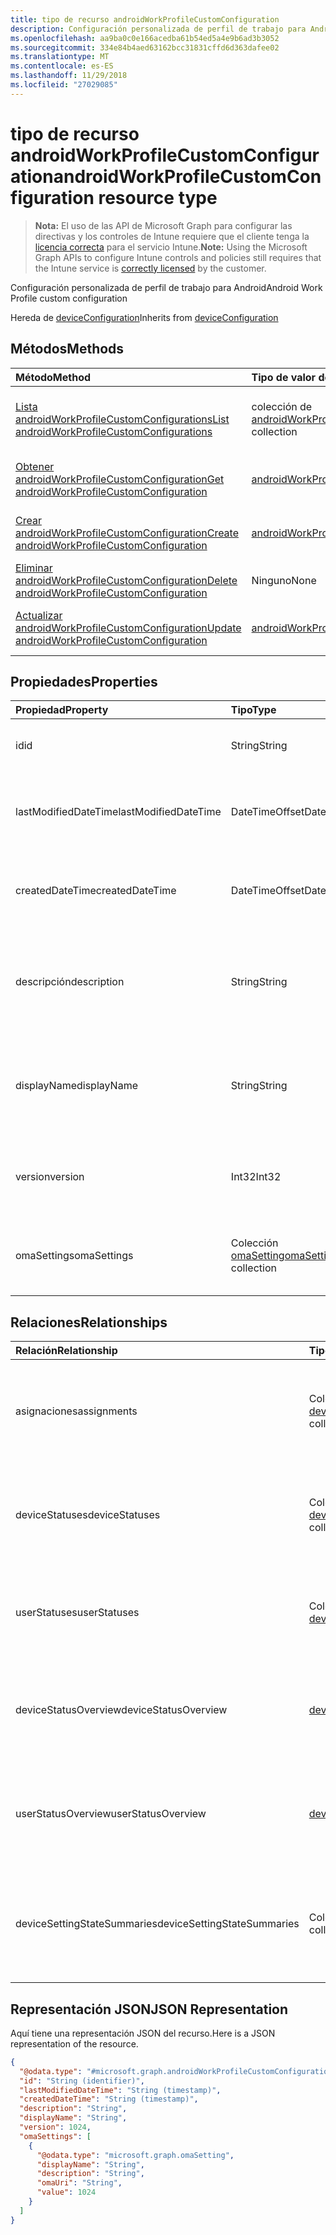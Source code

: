 ```yaml
---
title: tipo de recurso androidWorkProfileCustomConfiguration
description: Configuración personalizada de perfil de trabajo para Android
ms.openlocfilehash: aa9ba0c0e166acedba61b54ed5a4e9b6ad3b3052
ms.sourcegitcommit: 334e84b4aed63162bcc31831cffd6d363dafee02
ms.translationtype: MT
ms.contentlocale: es-ES
ms.lasthandoff: 11/29/2018
ms.locfileid: "27029085"
---
```

# <a name="androidworkprofilecustomconfiguration-resource-type"></a><span data-ttu-id="e66a8-103">tipo de recurso androidWorkProfileCustomConfiguration</span><span class="sxs-lookup"><span data-stu-id="e66a8-103">androidWorkProfileCustomConfiguration resource type</span></span>

> <span data-ttu-id="e66a8-104">**Nota:** El uso de las API de Microsoft Graph para configurar las directivas y los controles de Intune requiere que el cliente tenga la [licencia correcta](https://go.microsoft.com/fwlink/?linkid=839381) para el servicio Intune.</span><span class="sxs-lookup"><span data-stu-id="e66a8-104">**Note:** Using the Microsoft Graph APIs to configure Intune controls and policies still requires that the Intune service is [correctly licensed](https://go.microsoft.com/fwlink/?linkid=839381) by the customer.</span></span>

<span data-ttu-id="e66a8-105">Configuración personalizada de perfil de trabajo para Android</span><span class="sxs-lookup"><span data-stu-id="e66a8-105">Android Work Profile custom configuration</span></span>

<span data-ttu-id="e66a8-106">Hereda de [deviceConfiguration](../resources/intune-deviceconfig-deviceconfiguration.md)</span><span class="sxs-lookup"><span data-stu-id="e66a8-106">Inherits from [deviceConfiguration](../resources/intune-deviceconfig-deviceconfiguration.md)</span></span>

## <a name="methods"></a><span data-ttu-id="e66a8-107">Métodos</span><span class="sxs-lookup"><span data-stu-id="e66a8-107">Methods</span></span>
|<span data-ttu-id="e66a8-108">Método</span><span class="sxs-lookup"><span data-stu-id="e66a8-108">Method</span></span>|<span data-ttu-id="e66a8-109">Tipo de valor devuelto</span><span class="sxs-lookup"><span data-stu-id="e66a8-109">Return Type</span></span>|<span data-ttu-id="e66a8-110">Descripción</span><span class="sxs-lookup"><span data-stu-id="e66a8-110">Description</span></span>|
|:---|:---|:---|
|[<span data-ttu-id="e66a8-111">Lista androidWorkProfileCustomConfigurations</span><span class="sxs-lookup"><span data-stu-id="e66a8-111">List androidWorkProfileCustomConfigurations</span></span>](../api/intune-deviceconfig-androidworkprofilecustomconfiguration-list.md)|<span data-ttu-id="e66a8-112">colección de [androidWorkProfileCustomConfiguration](../resources/intune-deviceconfig-androidworkprofilecustomconfiguration.md)</span><span class="sxs-lookup"><span data-stu-id="e66a8-112">[androidWorkProfileCustomConfiguration](../resources/intune-deviceconfig-androidworkprofilecustomconfiguration.md) collection</span></span>|<span data-ttu-id="e66a8-113">Propiedades de la lista y relaciones de los objetos [androidWorkProfileCustomConfiguration](../resources/intune-deviceconfig-androidworkprofilecustomconfiguration.md) .</span><span class="sxs-lookup"><span data-stu-id="e66a8-113">List properties and relationships of the [androidWorkProfileCustomConfiguration](../resources/intune-deviceconfig-androidworkprofilecustomconfiguration.md) objects.</span></span>|
|[<span data-ttu-id="e66a8-114">Obtener androidWorkProfileCustomConfiguration</span><span class="sxs-lookup"><span data-stu-id="e66a8-114">Get androidWorkProfileCustomConfiguration</span></span>](../api/intune-deviceconfig-androidworkprofilecustomconfiguration-get.md)|[<span data-ttu-id="e66a8-115">androidWorkProfileCustomConfiguration</span><span class="sxs-lookup"><span data-stu-id="e66a8-115">androidWorkProfileCustomConfiguration</span></span>](../resources/intune-deviceconfig-androidworkprofilecustomconfiguration.md)|<span data-ttu-id="e66a8-116">Leer las propiedades y las relaciones del objeto [androidWorkProfileCustomConfiguration](../resources/intune-deviceconfig-androidworkprofilecustomconfiguration.md) .</span><span class="sxs-lookup"><span data-stu-id="e66a8-116">Read properties and relationships of the [androidWorkProfileCustomConfiguration](../resources/intune-deviceconfig-androidworkprofilecustomconfiguration.md) object.</span></span>|
|[<span data-ttu-id="e66a8-117">Crear androidWorkProfileCustomConfiguration</span><span class="sxs-lookup"><span data-stu-id="e66a8-117">Create androidWorkProfileCustomConfiguration</span></span>](../api/intune-deviceconfig-androidworkprofilecustomconfiguration-create.md)|[<span data-ttu-id="e66a8-118">androidWorkProfileCustomConfiguration</span><span class="sxs-lookup"><span data-stu-id="e66a8-118">androidWorkProfileCustomConfiguration</span></span>](../resources/intune-deviceconfig-androidworkprofilecustomconfiguration.md)|<span data-ttu-id="e66a8-119">Crear un nuevo objeto [androidWorkProfileCustomConfiguration](../resources/intune-deviceconfig-androidworkprofilecustomconfiguration.md) .</span><span class="sxs-lookup"><span data-stu-id="e66a8-119">Create a new [androidWorkProfileCustomConfiguration](../resources/intune-deviceconfig-androidworkprofilecustomconfiguration.md) object.</span></span>|
|[<span data-ttu-id="e66a8-120">Eliminar androidWorkProfileCustomConfiguration</span><span class="sxs-lookup"><span data-stu-id="e66a8-120">Delete androidWorkProfileCustomConfiguration</span></span>](../api/intune-deviceconfig-androidworkprofilecustomconfiguration-delete.md)|<span data-ttu-id="e66a8-121">Ninguno</span><span class="sxs-lookup"><span data-stu-id="e66a8-121">None</span></span>|<span data-ttu-id="e66a8-122">Elimina un [androidWorkProfileCustomConfiguration](../resources/intune-deviceconfig-androidworkprofilecustomconfiguration.md).</span><span class="sxs-lookup"><span data-stu-id="e66a8-122">Deletes a [androidWorkProfileCustomConfiguration](../resources/intune-deviceconfig-androidworkprofilecustomconfiguration.md).</span></span>|
|[<span data-ttu-id="e66a8-123">Actualizar androidWorkProfileCustomConfiguration</span><span class="sxs-lookup"><span data-stu-id="e66a8-123">Update androidWorkProfileCustomConfiguration</span></span>](../api/intune-deviceconfig-androidworkprofilecustomconfiguration-update.md)|[<span data-ttu-id="e66a8-124">androidWorkProfileCustomConfiguration</span><span class="sxs-lookup"><span data-stu-id="e66a8-124">androidWorkProfileCustomConfiguration</span></span>](../resources/intune-deviceconfig-androidworkprofilecustomconfiguration.md)|<span data-ttu-id="e66a8-125">Actualizar las propiedades de un objeto [androidWorkProfileCustomConfiguration](../resources/intune-deviceconfig-androidworkprofilecustomconfiguration.md) .</span><span class="sxs-lookup"><span data-stu-id="e66a8-125">Update the properties of a [androidWorkProfileCustomConfiguration](../resources/intune-deviceconfig-androidworkprofilecustomconfiguration.md) object.</span></span>|

## <a name="properties"></a><span data-ttu-id="e66a8-126">Propiedades</span><span class="sxs-lookup"><span data-stu-id="e66a8-126">Properties</span></span>
|<span data-ttu-id="e66a8-127">Propiedad</span><span class="sxs-lookup"><span data-stu-id="e66a8-127">Property</span></span>|<span data-ttu-id="e66a8-128">Tipo</span><span class="sxs-lookup"><span data-stu-id="e66a8-128">Type</span></span>|<span data-ttu-id="e66a8-129">Descripción</span><span class="sxs-lookup"><span data-stu-id="e66a8-129">Description</span></span>|
|:---|:---|:---|
|<span data-ttu-id="e66a8-130">id</span><span class="sxs-lookup"><span data-stu-id="e66a8-130">id</span></span>|<span data-ttu-id="e66a8-131">String</span><span class="sxs-lookup"><span data-stu-id="e66a8-131">String</span></span>|<span data-ttu-id="e66a8-132">Clave de la entidad.</span><span class="sxs-lookup"><span data-stu-id="e66a8-132">Key of the entity.</span></span> <span data-ttu-id="e66a8-133">Heredado de [deviceConfiguration](../resources/intune-deviceconfig-deviceconfiguration.md)</span><span class="sxs-lookup"><span data-stu-id="e66a8-133">Inherited from [deviceConfiguration](../resources/intune-deviceconfig-deviceconfiguration.md)</span></span>|
|<span data-ttu-id="e66a8-134">lastModifiedDateTime</span><span class="sxs-lookup"><span data-stu-id="e66a8-134">lastModifiedDateTime</span></span>|<span data-ttu-id="e66a8-135">DateTimeOffset</span><span class="sxs-lookup"><span data-stu-id="e66a8-135">DateTimeOffset</span></span>|<span data-ttu-id="e66a8-136">Fecha y hora en la que se modificó el objeto por última vez.</span><span class="sxs-lookup"><span data-stu-id="e66a8-136">DateTime the object was last modified.</span></span> <span data-ttu-id="e66a8-137">Heredado de [deviceConfiguration](../resources/intune-deviceconfig-deviceconfiguration.md)</span><span class="sxs-lookup"><span data-stu-id="e66a8-137">Inherited from [deviceConfiguration](../resources/intune-deviceconfig-deviceconfiguration.md)</span></span>|
|<span data-ttu-id="e66a8-138">createdDateTime</span><span class="sxs-lookup"><span data-stu-id="e66a8-138">createdDateTime</span></span>|<span data-ttu-id="e66a8-139">DateTimeOffset</span><span class="sxs-lookup"><span data-stu-id="e66a8-139">DateTimeOffset</span></span>|<span data-ttu-id="e66a8-140">Fecha y hora en la que se creó el objeto.</span><span class="sxs-lookup"><span data-stu-id="e66a8-140">DateTime the object was created.</span></span> <span data-ttu-id="e66a8-141">Heredado de [deviceConfiguration](../resources/intune-deviceconfig-deviceconfiguration.md)</span><span class="sxs-lookup"><span data-stu-id="e66a8-141">Inherited from [deviceConfiguration](../resources/intune-deviceconfig-deviceconfiguration.md)</span></span>|
|<span data-ttu-id="e66a8-142">descripción</span><span class="sxs-lookup"><span data-stu-id="e66a8-142">description</span></span>|<span data-ttu-id="e66a8-143">String</span><span class="sxs-lookup"><span data-stu-id="e66a8-143">String</span></span>|<span data-ttu-id="e66a8-144">Descripción proporcionada por el administrador de la configuración del dispositivo.</span><span class="sxs-lookup"><span data-stu-id="e66a8-144">Admin provided description of the Device Configuration.</span></span> <span data-ttu-id="e66a8-145">Heredado de [deviceConfiguration](../resources/intune-deviceconfig-deviceconfiguration.md)</span><span class="sxs-lookup"><span data-stu-id="e66a8-145">Inherited from [deviceConfiguration](../resources/intune-deviceconfig-deviceconfiguration.md)</span></span>|
|<span data-ttu-id="e66a8-146">displayName</span><span class="sxs-lookup"><span data-stu-id="e66a8-146">displayName</span></span>|<span data-ttu-id="e66a8-147">String</span><span class="sxs-lookup"><span data-stu-id="e66a8-147">String</span></span>|<span data-ttu-id="e66a8-148">Nombre proporcionado por el administrador de la configuración del dispositivo.</span><span class="sxs-lookup"><span data-stu-id="e66a8-148">Admin provided name of the device configuration.</span></span> <span data-ttu-id="e66a8-149">Heredado de [deviceConfiguration](../resources/intune-deviceconfig-deviceconfiguration.md)</span><span class="sxs-lookup"><span data-stu-id="e66a8-149">Inherited from [deviceConfiguration](../resources/intune-deviceconfig-deviceconfiguration.md)</span></span>|
|<span data-ttu-id="e66a8-150">version</span><span class="sxs-lookup"><span data-stu-id="e66a8-150">version</span></span>|<span data-ttu-id="e66a8-151">Int32</span><span class="sxs-lookup"><span data-stu-id="e66a8-151">Int32</span></span>|<span data-ttu-id="e66a8-152">Versión de la configuración del dispositivo.</span><span class="sxs-lookup"><span data-stu-id="e66a8-152">Version of the device configuration.</span></span> <span data-ttu-id="e66a8-153">Heredado de [deviceConfiguration](../resources/intune-deviceconfig-deviceconfiguration.md)</span><span class="sxs-lookup"><span data-stu-id="e66a8-153">Inherited from [deviceConfiguration](../resources/intune-deviceconfig-deviceconfiguration.md)</span></span>|
|<span data-ttu-id="e66a8-154">omaSettings</span><span class="sxs-lookup"><span data-stu-id="e66a8-154">omaSettings</span></span>|<span data-ttu-id="e66a8-155">Colección [omaSetting](../resources/intune-deviceconfig-omasetting.md)</span><span class="sxs-lookup"><span data-stu-id="e66a8-155">[omaSetting](../resources/intune-deviceconfig-omasetting.md) collection</span></span>|<span data-ttu-id="e66a8-156">Configuración de OMA.</span><span class="sxs-lookup"><span data-stu-id="e66a8-156">OMA settings.</span></span> <span data-ttu-id="e66a8-157">Esta colección puede contener un máximo de 500 elementos.</span><span class="sxs-lookup"><span data-stu-id="e66a8-157">This collection can contain a maximum of 500 elements.</span></span>|

## <a name="relationships"></a><span data-ttu-id="e66a8-158">Relaciones</span><span class="sxs-lookup"><span data-stu-id="e66a8-158">Relationships</span></span>
|<span data-ttu-id="e66a8-159">Relación</span><span class="sxs-lookup"><span data-stu-id="e66a8-159">Relationship</span></span>|<span data-ttu-id="e66a8-160">Tipo</span><span class="sxs-lookup"><span data-stu-id="e66a8-160">Type</span></span>|<span data-ttu-id="e66a8-161">Descripción</span><span class="sxs-lookup"><span data-stu-id="e66a8-161">Description</span></span>|
|:---|:---|:---|
|<span data-ttu-id="e66a8-162">asignaciones</span><span class="sxs-lookup"><span data-stu-id="e66a8-162">assignments</span></span>|<span data-ttu-id="e66a8-163">Colección [deviceConfigurationAssignment](../resources/intune-deviceconfig-deviceconfigurationassignment.md)</span><span class="sxs-lookup"><span data-stu-id="e66a8-163">[deviceConfigurationAssignment](../resources/intune-deviceconfig-deviceconfigurationassignment.md) collection</span></span>|<span data-ttu-id="e66a8-164">La lista de tareas para el perfil de configuración del dispositivo.</span><span class="sxs-lookup"><span data-stu-id="e66a8-164">The list of assignments for the device configuration profile.</span></span> <span data-ttu-id="e66a8-165">Heredado de [deviceConfiguration](../resources/intune-deviceconfig-deviceconfiguration.md)</span><span class="sxs-lookup"><span data-stu-id="e66a8-165">Inherited from [deviceConfiguration](../resources/intune-deviceconfig-deviceconfiguration.md)</span></span>|
|<span data-ttu-id="e66a8-166">deviceStatuses</span><span class="sxs-lookup"><span data-stu-id="e66a8-166">deviceStatuses</span></span>|<span data-ttu-id="e66a8-167">Colección [deviceConfigurationDeviceStatus](../resources/intune-deviceconfig-deviceconfigurationdevicestatus.md)</span><span class="sxs-lookup"><span data-stu-id="e66a8-167">[deviceConfigurationDeviceStatus](../resources/intune-deviceconfig-deviceconfigurationdevicestatus.md) collection</span></span>|<span data-ttu-id="e66a8-168">Estado de instalación de configuración del dispositivo por dispositivo.</span><span class="sxs-lookup"><span data-stu-id="e66a8-168">Device configuration installation status by device.</span></span> <span data-ttu-id="e66a8-169">Heredado de [deviceConfiguration](../resources/intune-deviceconfig-deviceconfiguration.md)</span><span class="sxs-lookup"><span data-stu-id="e66a8-169">Inherited from [deviceConfiguration](../resources/intune-deviceconfig-deviceconfiguration.md)</span></span>|
|<span data-ttu-id="e66a8-170">userStatuses</span><span class="sxs-lookup"><span data-stu-id="e66a8-170">userStatuses</span></span>|<span data-ttu-id="e66a8-171">Colección [deviceConfigurationUserStatus](../resources/intune-deviceconfig-deviceconfigurationuserstatus.md)</span><span class="sxs-lookup"><span data-stu-id="e66a8-171">[deviceConfigurationUserStatus](../resources/intune-deviceconfig-deviceconfigurationuserstatus.md) collection</span></span>|<span data-ttu-id="e66a8-172">Estado de instalación de configuración de dispositivo por usuario.</span><span class="sxs-lookup"><span data-stu-id="e66a8-172">Device configuration installation status by user.</span></span> <span data-ttu-id="e66a8-173">Heredado de [deviceConfiguration](../resources/intune-deviceconfig-deviceconfiguration.md)</span><span class="sxs-lookup"><span data-stu-id="e66a8-173">Inherited from [deviceConfiguration](../resources/intune-deviceconfig-deviceconfiguration.md)</span></span>|
|<span data-ttu-id="e66a8-174">deviceStatusOverview</span><span class="sxs-lookup"><span data-stu-id="e66a8-174">deviceStatusOverview</span></span>|[<span data-ttu-id="e66a8-175">deviceConfigurationDeviceOverview</span><span class="sxs-lookup"><span data-stu-id="e66a8-175">deviceConfigurationDeviceOverview</span></span>](../resources/intune-deviceconfig-deviceconfigurationdeviceoverview.md)|<span data-ttu-id="e66a8-176">Información general sobre el estado de dispositivos de la configuración de dispositivo. Heredado de [deviceConfiguration](../resources/intune-deviceconfig-deviceconfiguration.md)</span><span class="sxs-lookup"><span data-stu-id="e66a8-176">Device Configuration devices status overview Inherited from [deviceConfiguration](../resources/intune-deviceconfig-deviceconfiguration.md)</span></span>|
|<span data-ttu-id="e66a8-177">userStatusOverview</span><span class="sxs-lookup"><span data-stu-id="e66a8-177">userStatusOverview</span></span>|[<span data-ttu-id="e66a8-178">deviceConfigurationUserOverview</span><span class="sxs-lookup"><span data-stu-id="e66a8-178">deviceConfigurationUserOverview</span></span>](../resources/intune-deviceconfig-deviceconfigurationuseroverview.md)|<span data-ttu-id="e66a8-179">Información general sobre el estado de usuarios de la configuración de dispositivo. Heredado de [deviceConfiguration](../resources/intune-deviceconfig-deviceconfiguration.md)</span><span class="sxs-lookup"><span data-stu-id="e66a8-179">Device Configuration users status overview Inherited from [deviceConfiguration](../resources/intune-deviceconfig-deviceconfiguration.md)</span></span>|
|<span data-ttu-id="e66a8-180">deviceSettingStateSummaries</span><span class="sxs-lookup"><span data-stu-id="e66a8-180">deviceSettingStateSummaries</span></span>|<span data-ttu-id="e66a8-181">Colección [settingStateDeviceSummary](../resources/intune-deviceconfig-settingstatedevicesummary.md)</span><span class="sxs-lookup"><span data-stu-id="e66a8-181">[settingStateDeviceSummary](../resources/intune-deviceconfig-settingstatedevicesummary.md) collection</span></span>|<span data-ttu-id="e66a8-182">Resumen de dispositivo sobre el estado de configuración de la configuración de dispositivo. Heredado de [deviceConfiguration](../resources/intune-deviceconfig-deviceconfiguration.md)</span><span class="sxs-lookup"><span data-stu-id="e66a8-182">Device Configuration Setting State Device Summary Inherited from [deviceConfiguration](../resources/intune-deviceconfig-deviceconfiguration.md)</span></span>|

## <a name="json-representation"></a><span data-ttu-id="e66a8-183">Representación JSON</span><span class="sxs-lookup"><span data-stu-id="e66a8-183">JSON Representation</span></span>
<span data-ttu-id="e66a8-184">Aquí tiene una representación JSON del recurso.</span><span class="sxs-lookup"><span data-stu-id="e66a8-184">Here is a JSON representation of the resource.</span></span>
<!-- {
  "blockType": "resource",
  "keyProperty": "id",
  "@odata.type": "microsoft.graph.androidWorkProfileCustomConfiguration"
}
-->
``` json
{
  "@odata.type": "#microsoft.graph.androidWorkProfileCustomConfiguration",
  "id": "String (identifier)",
  "lastModifiedDateTime": "String (timestamp)",
  "createdDateTime": "String (timestamp)",
  "description": "String",
  "displayName": "String",
  "version": 1024,
  "omaSettings": [
    {
      "@odata.type": "microsoft.graph.omaSetting",
      "displayName": "String",
      "description": "String",
      "omaUri": "String",
      "value": 1024
    }
  ]
}
```



